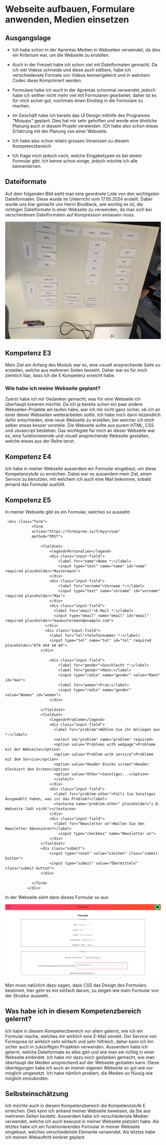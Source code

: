 # Webseite aufbauen, Formulare anwenden, Medien einsetzen

## Ausgangslage

- Ich habe schon in der Aprentas Medien in Webseiten verwendet, da dies ein Kriterium war, um die Webseite zu erstellen.

- Auch in der Freizeit habe ich schon viel mit Dateiformaten gemacht. Da ich viel Videos schneide und diese auch editiere, habe ich verschiedenste Formate von Videos kennengelernt und in welchem Codec diese Komprimiert werden.

- Formulare habe ich auch in der Aprentas schonmal verwendet, jedoch habe ich seither nicht mehr viel mit Formularen gearbeitet, daher ist es für mich sicher gut, nochmals einen Einstieg in die Formulare zu machen. 

- Im Geschäft habe ich bereits das UI Design mithilfe des Programms "Moqups" geplant. Dies hat mir sehr geholfen und werde eine ähnliche Planung auch in diesem Projekt verwenden. ICh habe also schon etwas Erfahrung mit der Planung von einer Webseite.

- Ich habe also schon relativ grosses Vorwissen zu diesem Kompetenzbereich

- Ich frage mich jedoch noch, welche Eingabetypen es bei einem Formular gibt. Ich kenne schon einige, jedoch möchte ich alle kennenlernen.


## Dateiformate

Auf dem folgenden Bild sieht man eine geordnete Liste von den wichtigsten Dateiformaten. Diese wurde im Unterricht vom 17.05.2024 erstellt. Dabei wurde uns klar gemacht von Herrn Brodbeck, wie wichtig es ist, die richtigen Dateiformate in einer Webseite zu verwenden, da man sich bei verschiedenen Dateiformaten auf Kompression einlassen muss.

![Dateiformate](Unterricht17.05.2024_Dateiformate.jpg)

## Kompetenz E3

Mein Ziel am Anfang des Moduls war es, eine visuell ansprechende Seite zu erstellen, welche aus mehreren Seiten besteht. Daher war es für mich ziemlich klar, dass ich die E Kompetenz erreicht habe. 

### Wie habe ich meine Webseite geplant?

Zuerst habe ich mir Gedanken gemacht, was für eine Webseite ich überhaupt kreieren möchte. Da ich ja bereits schon ein paar andere Webseiten-Projekte am laufen habe, war ich mir nicht ganz sicher, ob ich an einer dieser Webseiten weiterarbeiten sollte. Ich habe mich dann letzendlich dafür entschieden, eine neue Webseite zu erstellen, bei welcher ich mich selber etwas besser vorstelle. Die Webseite sollte aus purem HTML, CSS und Javascript bestehen. Das wichtigste für mich an dieser Webseite war es, eine funktionierende und visuell ansprechende Webseite gestalten, welche etwas aus der Reihe tanzt. 


## Kompetenz E4

Ich habe in meiner Webseite ausserdem ein Formular eingebaut, um diese Kompetenzstufe zu erreichen. Dabei war es ausserdem mein Ziel, einen Service zu benutzen, mit welchem ich auch eine Mail bekomme, sobald jemand das Formular ausfüllt.

## Kompetenz E5

In meiner Webseite gibt es ein Formular, welches so aussieht:
```
 <div class="form">
            <form  
            action="https://formspree.io/f/myyrvvae"
            method="POST">
        
                <fieldset>
                    <legend>Personalien</legend>
                    <div class="input-field">
                        <label for="name">Name *:</label>
                        <input type="text" name="name" id="name" required placeholder="Mustermann">
                    </div>
                    <div class="input-field">
                        <label for="vorname">Vorname *:</label>
                        <input type="text" name="vorname" id="vorname" required placeholder="Max">
                    </div>
                    <div class="input-field">
                      <label for="email">E-Mail *:</label>
                      <input type="email" name="email" id="email" required placeholder="maxmustermann@example.com">
                  </div>
                  <div class="input-field">
                    <label for="tel">Telefonnummer *:</label>
                    <input type="tel" name="tel" id="tel" required placeholder="079 444 44 44">
                </div>
        
                    <div class="input-field">    
                        <label for="gender">Geschlecht *:</label>
                        <label for="gender">Mann:</label>
                        <input type="radio" name="gender" value="Mann" id="man">
                        <label for="woman">Frau:</label>
                        <input type="radio" name="gender" value="Woman" id="woman">
                    </div>
                    
                </fieldset>
                <fieldset>
                    <legend>Probleme</legend>
                    <div class="input-field">
                      <label for="problem">Wählen Sie ihr Anliegen aus *:</label>
                      <select id="problem" name="problem" required>
                      <option value="Problems with webpage">Probleme mit der Webseite</option>
                      <option value="Problem with service">Probleme mit dem Service</option>
                      <option value="Header blocks screen">Header blockiert den Screen</option>
                      <option value="Other">Sonstiges...</option>
                      </select>
                    </div>
                    <div class="input-field">
                      <label for="problem-other">Falls Sie Sonstiges Ausgewählt haben, was ist das Problem?</label>
                      <textarea name="problem-other" placeholder="z.B. Webseite lädt nicht"></textarea>
                    </div>
                    <div class="input-field">
                      <label for="Newsletter on">Wollen Sie den Newsletter Abonnieren?</label>
                        <input type="checkbox" name="Newsletter on">
                    </div>
                </fieldset>
                <div class="submit">
                    <input type="reset" value="Löschen" class="submit-button">
                    <input type="submit" value="Übermitteln" class="submit-button">
                </div>
        
            </form>
          </div>
```
In der Webseite sieht dann dieses Formular so aus: 

![Mein Formular](formular.png)


Man muss natürlich dazu sagen, dass CSS das Design des Formulars bestimmt, hier geht es mir einfach darum, zu zeigen wie mein Formular von der Struktur aussieht. 
## Was habe ich in diesem Kompetenzbereich gelernt?

Ich habe in diesem Kompetenzbereich vor allem gelernt, wie ich ein Formular mache, welches mir wirklich eine E-Mail sendet. Der Service von Formspree ist wirklich sehr einfach und sehr hilfreich, daher kann ich ihn sicher auch in zukünftigen Projekten verwenden. Ausserdem habe ich gelernt, welche Dateiformate es alles gibt und wie man sie richtig in einer Webseite einbindet. Ich habe mir dazu noch gedanken gemacht, wie man überhaupt die Medien ansprechend auf der Webseite gestalten kann. Diese überlegungen habe ich auch an meiner eigenen Webseite so gut wie nur möglich umgesetzt. Ich habe nämlich probiert, die Medien so flüssig wie möglich einzubinden.

## Selbsteinschätzung

Ich möchte auch in diesem Kompetenzbereich die Kompetenzstufe E erreichen. Dies kann ich anhand meiner Webseite beweisen, da Sie aus mehreren Seiten besteht. Ausserdem habe ich verschiedenste Medien verwendet, welche ich auch bewusst in meiner Webseite platziert habe. Als letztes habe ich ein funktionierendes Formular in meiner Webseite eingebaut, welches verschiedenste Elemente verwendet. Als letztes habe ich meinen Webauftritt konkret geplant. 